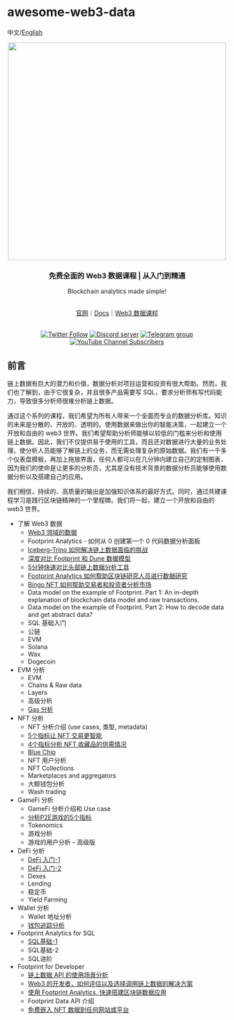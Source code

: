 # awesome-web3-data

中文/[English](https://github.com/footprintanalytics/awesome-web3/blob/main/README.md)

<div align="center">
  <div align=center><img src="https://statichk.footprint.network/img_nav_logo_v5.svg" width=" 500 "></div>
  <h3 align="center">
    免费全面的 Web3 数据课程 | 从入门到精通
  </h3>
  <p>Blockchain analytics made simple!</p>
  <br />
 <a href="https://www.footprint.network/">官网</a>｜<a href="https://docs.footprint.network/docs‘https://docs.footprint.network/docs">Docs</a>｜<a href="https://www.footprint.network/news/academy">Web3 数据课程 </a>
  <p>
    <br />
    <a href="https://twitter.com/Footprint_Data"><img alt="Twitter Follow" src="https://img.shields.io/twitter/follow/Footprint_Data?label=Follow"></a>
    <a href="https://discord.gg/3HYaR6USM7"><img src="https://img.shields.io/discord/864829036294307881?color=5865F2&logo=discord&logoColor=white&label=discord" alt="Discord server" /></a>
    <a href="https://t.me/joinchat/4-ocuURAr2thODFh"><img src="https://img.shields.io/badge/telegram-blue?color=blue&logo=telegram&logoColor=white" alt="Telegram group" /></a>
    <a href="https://www.youtube.com/c/FootprintAnalytics"><img alt="YouTube Channel Subscribers" src="https://img.shields.io/youtube/channel/subscribers/UCKwZbKyuhWveetGhZcNtSTg?style=social"></a>
  </p>
</div>


## 前言

链上数据有巨大的潜力和价值，数据分析对项目运营和投资有很大帮助。然而，我们也了解到，由于它很复杂，并且很多产品需要写 SQL，要求分析师有写代码能力，导致很多分析师很难分析链上数据。

通过这个系列的课程，我们希望为所有人带来一个全面而专业的数据分析库。知识的未来是分散的、开放的、透明的。使用数据来做出你的智能决策，一起建立一个开放和自由的 web3 世界。我们希望帮助分析师能够以较低的门槛来分析和使用链上数据。因此，我们不仅提供易于使用的工具，而且还对数据进行大量的业务处理，使分析人员能够了解链上的业务，而无需处理复杂的原始数据。我们有一千多个仪表盘模板，再加上拖放界面，任何人都可以在几分钟内建立自己的定制图表，因为我们的使命是让更多的分析员，尤其是没有技术背景的数据分析员能够使用数据分析以及搭建自己的应用。

我们相信，持续的、高质量的输出是加强知识体系的最好方式。同时，通过共建课程学习是践行区块链精神的一个里程碑。我们将一起，建立一个开放和自由的 web3 世界。

- 了解 Web3 数据
    - [Web3 领域的数据](https://mirror.xyz/0xf4De160464Fb0fC00F4A062D1913715b7e429Aea/YnLZJjKd6oj7PEFPn5Xtpmex1OuZ5mGR-fqCkBXXM3g)
    - Footprint Analytics
          -  如何从 0 创建第一个 0 代码数据分析面板
    - [Iceberg-Trino 如何解决链上数据面临的挑战](https://mirror.xyz/0xf4De160464Fb0fC00F4A062D1913715b7e429Aea/oXalKQPjZzxsuMtDYeMAQTUWqU3P5OEncX-TFTG-yBE)
    - [深度对比 Footprint 和 Dune 数据模型](https://mirror.xyz/0xf4De160464Fb0fC00F4A062D1913715b7e429Aea/HFuE9ldpy3PfO4XynGlEiRNp4G1vI_tg0HOXVWU4btA)
    - [5分钟快速对比头部链上数据分析工具](https://mirror.xyz/0xf4De160464Fb0fC00F4A062D1913715b7e429Aea/Sm0RxTskbQimmWv19Umnfv90WmR07wcTeBSASft6it0)
    - [Footprint Analytics 如何帮助区块链研究人员进行数据研究](https://mirror.xyz/0xf4De160464Fb0fC00F4A062D1913715b7e429Aea/-uu-QmMU2_-T-JKOUH1sRQjPY81ygdD0Hbwz_LM1CZ4)
    - [Bingo NFT 如何帮助交易者和投资者分析市场](https://mirror.xyz/0xf4De160464Fb0fC00F4A062D1913715b7e429Aea/wwRip6edz2592a9Or90hbErUBk5ymCotjCJR0kF0H9k)
    - Data model on the example of Footprint. Part 1: An in-depth explanation of blockchain data model and raw transactions.
    - Data model on the example of Footprint. Part 2: How to decode data and get abstract data?
    - SQL 基础入门
    - 公链
    - EVM
    - Solana
    - Wax
    - Dogecoin
- EVM 分析
    - EVM
    - Chains & Raw data
    - Layers
    - 高级分析
    - [Gas 分析](https://mirror.xyz/0xf4De160464Fb0fC00F4A062D1913715b7e429Aea/FYURGBEswcJ-59fHSsDSysvI6wqZdV4t-B1eVUHwN0c)
- NFT 分析
    - NFT 分析介绍 (use cases, 类型, metadata)
    - [5个指标让 NFT 交易更智能](https://mirror.xyz/0xf4De160464Fb0fC00F4A062D1913715b7e429Aea/Wlrxjh6vrCA51c_qVDHtI0MD3BFS8z6pd1TFJqLmRPM)
    - [4个指标分析 NFT 收藏品的供需情况](https://mirror.xyz/0xf4De160464Fb0fC00F4A062D1913715b7e429Aea/0jmuaRQFCk1adn-hvyGllIBcxMnQtuFlM-Ul9j_wInY)
    - [Blue Chip](https://mirror.xyz/0xf4De160464Fb0fC00F4A062D1913715b7e429Aea/tCVAbQRAYsUxC9ojYDAfwTPwP6zVaRNYTCPsHesnPwM)
    - NFT 用户分析
    - NFT Collections
    - Marketplaces and aggregators
    - 大鲸钱包分析
    - Wash trading
- GameFi 分析
    - GameFi 分析介绍和 Use case
    - [分析P2E游戏的5个指标](https://mirror.xyz/0xf4De160464Fb0fC00F4A062D1913715b7e429Aea/E4eLEnK90HqvwU3svFt1pzMKnbmu1BoGPr2XcdFl77M)
    - Tokenomics
    - 游戏分析
    - 游戏的用户分析 - 高级版
- DeFi 分析
    - [DeFi 入门-1](https://mirror.xyz/0xf4De160464Fb0fC00F4A062D1913715b7e429Aea/7IjdO-D4VcB-z9g9wGDmS7ZEr4U0zfC_-XUL0m2HaNw)
    - [DeFi 入门-2](https://mirror.xyz/0xf4De160464Fb0fC00F4A062D1913715b7e429Aea/YiZ5u2hSQTunoxjyPr5xtK_WH0EWaTOX7kcBFKlJc64)
    - Dexes
    - Lending
    - 稳定币
    - Yield Farming
- Wallet 分析
    - Wallet 地址分析
    - [钱包追踪分析](https://mirror.xyz/0xf4De160464Fb0fC00F4A062D1913715b7e429Aea/RtfU5EM8gheN3dI04rE3JomE6G6LV41mqlpLfUX4peI)
- Footprint Analytics for SQL
    - [SQL基础-1](https://mirror.xyz/0xf4De160464Fb0fC00F4A062D1913715b7e429Aea/IH_A9jdrfKuyPkYnQaHJJBhn-0wOpviogcGzkTie55c)
    - SQL基础-2
    - SQL进阶
- Footprint for Developer
    - [链上数据 API 的使用场景分析](https://mirror.xyz/0xf4De160464Fb0fC00F4A062D1913715b7e429Aea/Wq9PeqTmH3Jg5EmSkJN3DBXER-z8_YgR215u1Ano1cY)
    - [Web3 的开发者，如何评估以及选择调用链上数据的解决方案](https://mirror.xyz/0xf4De160464Fb0fC00F4A062D1913715b7e429Aea/_pLziun8LMNNE-tXRjktvYjAUSOHTHlOOQpS0VHWavo)
    - [使用 Footprint Analytics, 快速搭建区块链数据应用](https://mirror.xyz/0xf4De160464Fb0fC00F4A062D1913715b7e429Aea/O3_0NqjiRYp8G5PO-onbg8k-WU8-g3-nexoZ2BnNYrg)
    - Footprint Data API 介绍
    - [免费嵌入 NFT 数据到任何网站或平台](https://mirror.xyz/0xf4De160464Fb0fC00F4A062D1913715b7e429Aea/BmeeRihsKhqO1M8tMXY4h6lMdCKF6qoRAb4M_t5sO-)
